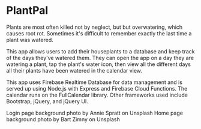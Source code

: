 # PlantPal

Plants are most often killed not by neglect, but but overwatering, which causes root rot. Sometimes it's difficult to remember exactly the last time a plant was watered.

This app allows users to add their houseplants to a database and keep track of the days they've watered them. They can open the app on a day they are watering a plant, tap the plant's water icon, then view all the different days all their plants have been watered in the calendar view.

This app uses Firebase Realtime Database for data management and is served up using Node.js with Express and Firebase Cloud Functions. The calendar runs on the FullCalendar library. Other frameworks used include Bootstrap, jQuery, and jQuery UI.

Login page background photo by Annie Spratt on Unsplash
Home page background photo by Bart Zimny on Unsplash